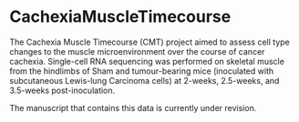 # CachexiaMuscleTimecourse

The Cachexia Muscle Timecourse (CMT) project aimed to assess cell type changes to the muscle microenvironment over the course of cancer cachexia. Single-cell RNA sequencing was performed on skeletal muscle from the hindlimbs of Sham and tumour-bearing mice (inoculated with subcutaneous Lewis-lung Carcinoma cells) at 2-weeks, 2.5-weeks, and 3.5-weeks post-inoculation. 

The manuscript that contains this data is currently under revision.
